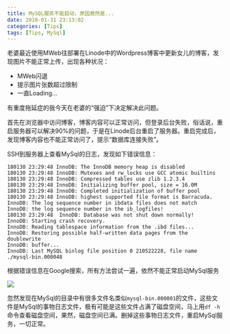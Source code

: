 ```yaml
---
title: MySQL服务不能启动，原因竟然是...
date: 2018-01-31 23:13:02
categories: [Tips]
tags: [Tips, MySql]
---
```


老婆最近使用MWeb往部署在Linode中的Wordpress博客中更新女儿的博客，发现图片不能正常上传，出现各种状况：

* MWeb闪退
* 提示图片张数超过限制
* 一直Loading...

有重度拖延症的我今天在老婆的“强迫”下决定解决此问题。

<!--more-->

首先在浏览器中访问博客，博客内容可以正常访问，但登录后台失败，俗话说，重启服务器可以解决90%的问题，于是在Linode后台重启了服务器。重启完成后，发现博客内容也不能正常访问了，提示“数据库连接失败”。SSH到服务器上查看MySql的日志，发现如下错误信息：```180130 23:29:48 InnoDB: The InnoDB memory heap is disabled180130 23:29:48 InnoDB: Mutexes and rw_locks use GCC atomic builtins180130 23:29:48 InnoDB: Compressed tables use zlib 1.2.3.4180130 23:29:48 InnoDB: Initializing buffer pool, size = 16.0M180130 23:29:48 InnoDB: Completed initialization of buffer pool180130 23:29:48 InnoDB: highest supported file format is Barracuda.InnoDB: The log sequence number in ibdata files does not matchInnoDB: the log sequence number in the ib_logfiles!180130 23:29:48  InnoDB: Database was not shut down normally!InnoDB: Starting crash recovery.InnoDB: Reading tablespace information from the .ibd files...InnoDB: Restoring possible half-written data pages from the doublewriteInnoDB: buffer...InnoDB: Last MySQL binlog file position 0 210522228, file name ./mysql-bin.000048```根据错误信息在Google搜索，所有方法尝试一遍，依然不能正常启动MySql服务![](http://fwhyy.com/img/post/15181064653071.jpg)忽然发现在MySql的目录中有很多文件名类似`mysql-bin.000001`的文件，这些文件是MySql的事物日志文件，极有可能是这些文件占满了磁盘空间，马上用`df -h`命令查看磁盘空间，果然，磁盘空间已满。删掉这些事物日志文件，重启MySql服务，一切正常。

